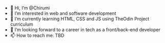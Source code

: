 - 👋 Hi, I’m @Chirumi
- 👀 I’m interested in web and software development
- 🌱 I’m currently learning HTML, CSS and JS using TheOdin Project curriculum
- 💞️ I’m looking forward to a career in tech as a front/back-end developer
- 📫 How to reach me: TBD

<!---
Chirumi/Chirumi is a ✨ special ✨ repository because its `README.md` (this file) appears on your GitHub profile.
You can click the Preview link to take a look at your changes.
--->
